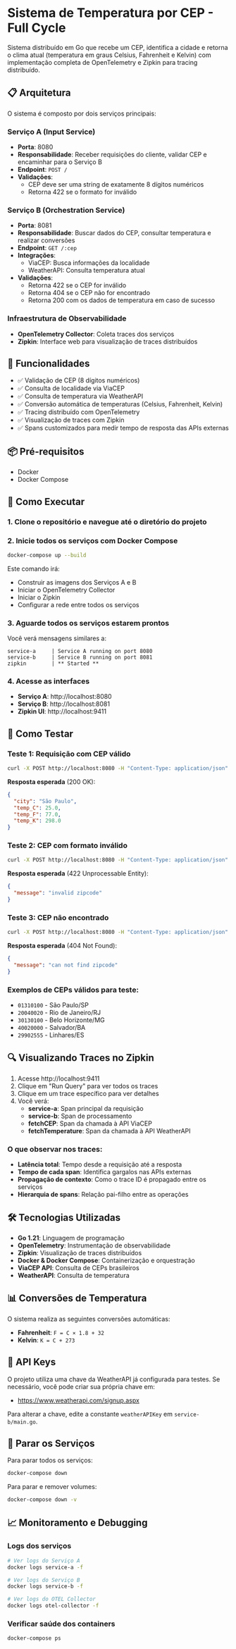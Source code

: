 # Sistema de Temperatura por CEP - Full Cycle

Sistema distribuído em Go que recebe um CEP, identifica a cidade e retorna o clima atual (temperatura em graus Celsius, Fahrenheit e Kelvin) com implementação completa de OpenTelemetry e Zipkin para tracing distribuído.

## 📋 Arquitetura

O sistema é composto por dois serviços principais:

### Serviço A (Input Service)

- **Porta**: 8080
- **Responsabilidade**: Receber requisições do cliente, validar CEP e encaminhar para o Serviço B
- **Endpoint**: `POST /`
- **Validações**:
  - CEP deve ser uma string de exatamente 8 dígitos numéricos
  - Retorna 422 se o formato for inválido

### Serviço B (Orchestration Service)

- **Porta**: 8081
- **Responsabilidade**: Buscar dados do CEP, consultar temperatura e realizar conversões
- **Endpoint**: `GET /:cep`
- **Integrações**:
  - ViaCEP: Busca informações da localidade
  - WeatherAPI: Consulta temperatura atual
- **Validações**:
  - Retorna 422 se o CEP for inválido
  - Retorna 404 se o CEP não for encontrado
  - Retorna 200 com os dados de temperatura em caso de sucesso

### Infraestrutura de Observabilidade

- **OpenTelemetry Collector**: Coleta traces dos serviços
- **Zipkin**: Interface web para visualização de traces distribuídos

## 🚀 Funcionalidades

- ✅ Validação de CEP (8 dígitos numéricos)
- ✅ Consulta de localidade via ViaCEP
- ✅ Consulta de temperatura via WeatherAPI
- ✅ Conversão automática de temperaturas (Celsius, Fahrenheit, Kelvin)
- ✅ Tracing distribuído com OpenTelemetry
- ✅ Visualização de traces com Zipkin
- ✅ Spans customizados para medir tempo de resposta das APIs externas

## 📦 Pré-requisitos

- Docker
- Docker Compose

## 🔧 Como Executar

### 1. Clone o repositório e navegue até o diretório do projeto

### 2. Inicie todos os serviços com Docker Compose

```bash
docker-compose up --build
```

Este comando irá:

- Construir as imagens dos Serviços A e B
- Iniciar o OpenTelemetry Collector
- Iniciar o Zipkin
- Configurar a rede entre todos os serviços

### 3. Aguarde todos os serviços estarem prontos

Você verá mensagens similares a:

```
service-a     | Service A running on port 8080
service-b     | Service B running on port 8081
zipkin        | ** Started **
```

### 4. Acesse as interfaces

- **Serviço A**: http://localhost:8080
- **Serviço B**: http://localhost:8081
- **Zipkin UI**: http://localhost:9411

## 📝 Como Testar

### Teste 1: Requisição com CEP válido

```bash
curl -X POST http://localhost:8080 -H "Content-Type: application/json" -d "{\"cep\": \"01310100\"}"
```

**Resposta esperada** (200 OK):

```json
{
  "city": "São Paulo",
  "temp_C": 25.0,
  "temp_F": 77.0,
  "temp_K": 298.0
}
```

### Teste 2: CEP com formato inválido

```bash
curl -X POST http://localhost:8080 -H "Content-Type: application/json" -d "{\"cep\": \"123\"}"
```

**Resposta esperada** (422 Unprocessable Entity):

```json
{
  "message": "invalid zipcode"
}
```

### Teste 3: CEP não encontrado

```bash
curl -X POST http://localhost:8080 -H "Content-Type: application/json" -d "{\"cep\": \"99999999\"}"
```

**Resposta esperada** (404 Not Found):

```json
{
  "message": "can not find zipcode"
}
```

### Exemplos de CEPs válidos para teste:

- `01310100` - São Paulo/SP
- `20040020` - Rio de Janeiro/RJ
- `30130100` - Belo Horizonte/MG
- `40020000` - Salvador/BA
- `29902555` - Linhares/ES

## 🔍 Visualizando Traces no Zipkin

1. Acesse http://localhost:9411
2. Clique em "Run Query" para ver todos os traces
3. Clique em um trace específico para ver detalhes
4. Você verá:
   - **service-a**: Span principal da requisição
   - **service-b**: Span de processamento
   - **fetchCEP**: Span da chamada à API ViaCEP
   - **fetchTemperature**: Span da chamada à API WeatherAPI

### O que observar nos traces:

- **Latência total**: Tempo desde a requisição até a resposta
- **Tempo de cada span**: Identifica gargalos nas APIs externas
- **Propagação de contexto**: Como o trace ID é propagado entre os serviços
- **Hierarquia de spans**: Relação pai-filho entre as operações

## 🛠️ Tecnologias Utilizadas

- **Go 1.21**: Linguagem de programação
- **OpenTelemetry**: Instrumentação de observabilidade
- **Zipkin**: Visualização de traces distribuídos
- **Docker & Docker Compose**: Containerização e orquestração
- **ViaCEP API**: Consulta de CEPs brasileiros
- **WeatherAPI**: Consulta de temperatura

## 📊 Conversões de Temperatura

O sistema realiza as seguintes conversões automáticas:

- **Fahrenheit**: `F = C × 1.8 + 32`
- **Kelvin**: `K = C + 273`

## 🔐 API Keys

O projeto utiliza uma chave da WeatherAPI já configurada para testes. Se necessário, você pode criar sua própria chave em:

- https://www.weatherapi.com/signup.aspx

Para alterar a chave, edite a constante `weatherAPIKey` em `service-b/main.go`.

## 🛑 Parar os Serviços

Para parar todos os serviços:

```bash
docker-compose down
```

Para parar e remover volumes:

```bash
docker-compose down -v
```

## 📈 Monitoramento e Debugging

### Logs dos serviços

```bash
# Ver logs do Serviço A
docker logs service-a -f

# Ver logs do Serviço B
docker logs service-b -f

# Ver logs do OTEL Collector
docker logs otel-collector -f
```

### Verificar saúde dos containers

```bash
docker-compose ps
```
